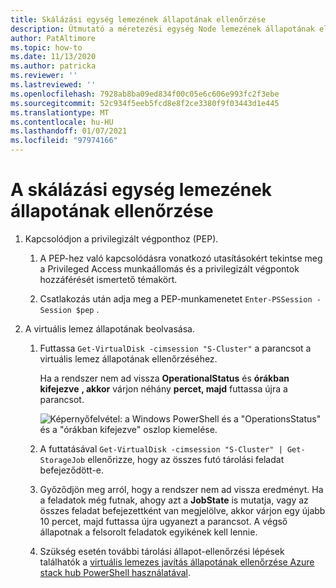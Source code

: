 ```yaml
---
title: Skálázási egység lemezének állapotának ellenőrzése
description: Útmutató a méretezési egység Node lemezének állapotának ellenőrzéséhez
author: PatAltimore
ms.topic: how-to
ms.date: 11/13/2020
ms.author: patricka
ms.reviewer: ''
ms.lastreviewed: ''
ms.openlocfilehash: 7928ab8ba09ed834f00c05e6c606e993fc2f3ebe
ms.sourcegitcommit: 52c934f5eeb5fcd8e8f2ce3380f9f03443d1e445
ms.translationtype: MT
ms.contentlocale: hu-HU
ms.lasthandoff: 01/07/2021
ms.locfileid: "97974166"
---
```

# <a name="verifying-scale-unit-node-disk-health"></a>A skálázási egység lemezének állapotának ellenőrzése

1.  Kapcsolódjon a privilegizált végponthoz (PEP).

    1.  A PEP-hez való kapcsolódásra vonatkozó utasításokért tekintse meg a Privileged Access munkaállomás és a privilegizált végpontok hozzáférését ismertető témakört.

    1.  Csatlakozás után adja meg a PEP-munkamenetet `Enter-PSSession -Session $pep` .

2.  A virtuális lemez állapotának beolvasása.

    1.  Futtassa `Get-VirtualDisk -cimsession "S-Cluster"` a parancsot a virtuális lemez állapotának ellenőrzéséhez.

        Ha a rendszer nem ad vissza **OperationalStatus** és **órákban kifejezve** **, akkor** várjon néhány **percet, majd** futtassa újra a parancsot.
        
        ![Képernyőfelvétel: a Windows PowerShell és a "OperationsStatus" és a "órákban kifejezve" oszlop kiemelése.](media/image-57.png)
        
    1.  A futtatásával `Get-VirtualDisk -cimsession "S-Cluster" | Get-StorageJob` ellenőrizze, hogy az összes futó tárolási feladat befejeződött-e.
    
    1.  Győződjön meg arról, hogy a rendszer nem ad vissza eredményt. Ha a feladatok még futnak, ahogy azt a **JobState** is mutatja, vagy az összes feladat befejezettként van megjelölve, akkor várjon egy újabb 10 percet, majd futtassa újra ugyanezt a parancsot. A végső állapotnak a felsorolt feladatok egyikének kell lennie.
    
    1.  Szükség esetén további tárolási állapot-ellenőrzési lépések találhatók a [virtuális lemezes javítás állapotának ellenőrzése Azure stack hub PowerShell használatával](../../operator/azure-stack-replace-disk.md#check-the-status-of-virtual-disk-repair-using-azure-stack-hub-powershell).
        
